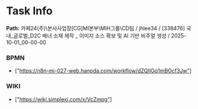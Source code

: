 # Task Info

**Path:** 카페24(주)\본사사업장\[CG]MI본부\MIH그룹\CD팀 / jhlee34 / [338476] 국내_글로벌_D2C 배너 소재 제작 _ 이미지 소스 확보 및 AI 기반 비주얼 생성 / 2025-10-01_00-00-00

### BPMN
- ["https://n8n-mi-027-web.hanpda.com/workflow/dZQIIGq1mBOcf3Jw"]

### WIKI
- ["https://wiki.simplexi.com/x/VcZmpg"]

